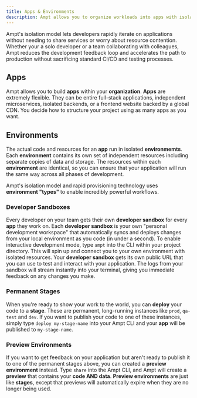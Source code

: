 ```yaml
---
title: Apps & Environments
description: Ampt allows you to organize workloads into apps with isolated environments.
---
```


Ampt's isolation model lets developers rapidly iterate on applications without needing to share services or worry about resource contention. Whether your a solo developer or a team collaborating with colleagues, Ampt reduces the development feedback loop and accelerates the path to production without sacrificing standard CI/CD and testing processes.

## Apps

Ampt allows you to build **apps** within your **organization**. **Apps** are extremely flexible. They can be entire full-stack applications, independent microservices, isolated backends, or a frontend website backed by a global CDN. You decide how to structure your project using as many apps as you want.

## Environments

The actual code and resources for an **app** run in isolated **environmemts**. Each **environment** contains its own set of independent resources including separate copies of data and storage. The resources within each **environment** are identical, so you can ensure that your application will run the same way across all phases of development.

Ampt's isolation model and rapid provisioning technology uses **environment "types"** to enable incredibly powerful workflows.

### Developer Sandboxes

Every developer on your team gets their own **developer sandbox** for every **app** they work on. Each **developer sandbox** is your own "personal development workspace" that automatically syncs and deploys changes from your local environment as you code (in under a second). To enable interactive development mode, type `ampt` into the CLI within your project directory. This will spin up and connect you to your own environment with isolated resources. Your **developer sandbox** gets its own public URL that you can use to test and interact with your application. The logs from your sandbox will stream instantly into your terminal, giving you immediate feedback on any changes you make.

### Permanent Stages

When you're ready to show your work to the world, you can **deploy** your code to a **stage**. These are permanent, long-running instances like `prod`, `qa-test` and `dev`. If you want to publish your code to one of these instances, simply type `deploy my-stage-name` into your Ampt CLI and your **app** will be published to `my-stage-name`.

### Preview Environments

If you want to get feedback on your application but aren't ready to publish it to one of the permanent stages above, you can created a **preview environment** instead. Type `share` into the Ampt CLI, and Ampt will create a **preview** that contains your **code AND data**. **Preview environments** are just like **stages**, except that previews will automatically expire when they are no longer being used.
